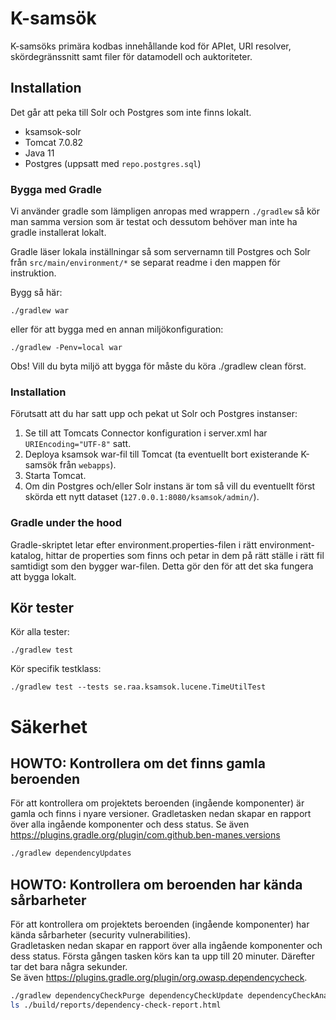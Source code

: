 # K-samsök

K-samsöks primära kodbas innehållande kod för APIet, URI resolver, skördegränssnitt samt filer för datamodell och auktoriteter.

## Installation

Det går att peka till Solr och Postgres som inte finns lokalt.

 - ksamsok-solr
 - Tomcat 7.0.82
 - Java 11
 - Postgres (uppsatt med `repo.postgres.sql`)

### Bygga med Gradle

Vi använder gradle som lämpligen anropas med wrappern `./gradlew` så kör man samma version som är testat och dessutom behöver man inte ha gradle installerat lokalt.

Gradle läser lokala inställningar så som servernamn till Postgres och Solr från `src/main/environment/*` se separat readme i den mappen för instruktion.

Bygg så här:

```
./gradlew war
```

eller för att bygga med en annan miljökonfiguration:

```
./gradlew -Penv=local war
```

Obs! Vill du byta miljö att bygga för måste du köra ./gradlew clean först.

### Installation

Förutsatt att du har satt upp och pekat ut Solr och Postgres instanser:

1. Se till att Tomcats Connector konfiguration i server.xml har `URIEncoding="UTF-8"` satt.
2. Deploya ksamsok war-fil till Tomcat (ta eventuellt bort existerande K-samsök från `webapps`).
3. Starta Tomcat.
4. Om din Postgres och/eller Solr instans är tom så vill du eventuellt först skörda ett nytt dataset (`127.0.0.1:8080/ksamsok/admin/`).

### Gradle under the hood

Gradle-skriptet letar efter environment.properties-filen i rätt environment-katalog, hittar de properties som finns och petar in dem på rätt ställe i rätt fil samtidigt som den bygger war-filen. Detta gör den för att det ska fungera att bygga lokalt. 

## Kör tester

Kör alla tester:

```
./gradlew test
```

Kör specifik testklass:

```
./gradlew test --tests se.raa.ksamsok.lucene.TimeUtilTest
```


# Säkerhet
## HOWTO: Kontrollera om det finns gamla beroenden
För att kontrollera om projektets beroenden (ingående komponenter) är gamla och finns i nyare versioner.
Gradletasken nedan skapar en rapport över alla ingående komponenter och dess status.
Se även https://plugins.gradle.org/plugin/com.github.ben-manes.versions
```bash
./gradlew dependencyUpdates
```
## HOWTO: Kontrollera om beroenden har kända sårbarheter
För att kontrollera om projektets beroenden (ingående komponenter) har kända sårbarheter (security vulnerabilities).   
Gradletasken nedan skapar en rapport över alla ingående komponenter och dess status.
Första gången tasken körs kan ta upp till 20 minuter. Därefter tar det bara några sekunder.  
Se även https://plugins.gradle.org/plugin/org.owasp.dependencycheck.
```bash
./gradlew dependencyCheckPurge dependencyCheckUpdate dependencyCheckAnalyze
ls ./build/reports/dependency-check-report.html
```
